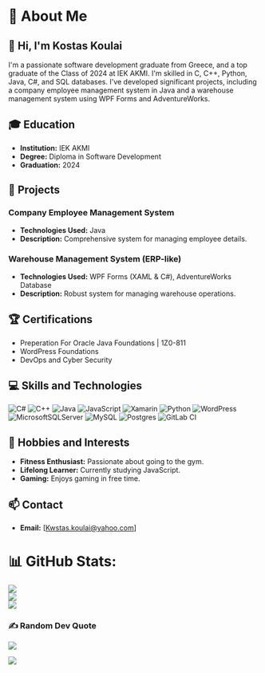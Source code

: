# 💫 About Me

## 👋 Hi, I'm Kostas Koulai

I'm a passionate software development graduate from Greece, and a top graduate of the Class of 2024 at IEK AKMI. I'm skilled in C, C++, Python, Java, C#, and SQL databases. I've developed significant projects, including a company employee management system in Java and a warehouse management system using WPF Forms and AdventureWorks.

## 🎓 Education
- **Institution:** IEK AKMI
- **Degree:** Diploma in Software Development
- **Graduation:** 2024
  
## 🚀 Projects
### Company Employee Management System
- **Technologies Used:** Java
- **Description:** Comprehensive system for managing employee details.

### Warehouse Management System (ERP-like)
- **Technologies Used:** WPF Forms (XAML & C#), AdventureWorks Database
- **Description:** Robust system for managing warehouse operations.
## 🏆 Certifications
- Preperation For Oracle Java Foundations | 1Z0-811
- WordPress Foundations
- DevOps and Cyber Security

## 💻 Skills and Technologies
![C#](https://img.shields.io/badge/c%23-%23239120.svg?style=for-the-badge&logo=csharp&logoColor=white) ![C++](https://img.shields.io/badge/c++-%2300599C.svg?style=for-the-badge&logo=c%2B%2B&logoColor=white) ![Java](https://img.shields.io/badge/java-%23ED8B00.svg?style=for-the-badge&logo=openjdk&logoColor=white) ![JavaScript](https://img.shields.io/badge/javascript-%23323330.svg?style=for-the-badge&logo=javascript&logoColor=%23F7DF1E) ![Xamarin](https://img.shields.io/badge/Xamarin-3199DC?style=for-the-badge&logo=xamarin&logoColor=white) ![Python](https://img.shields.io/badge/python-3670A0?style=for-the-badge&logo=python&logoColor=ffdd54) ![WordPress](https://img.shields.io/badge/WordPress-%23117AC9.svg?style=for-the-badge&logo=WordPress&logoColor=white) ![MicrosoftSQLServer](https://img.shields.io/badge/Microsoft%20SQL%20Server-CC2927?style=for-the-badge&logo=microsoft%20sql%20server&logoColor=white) ![MySQL](https://img.shields.io/badge/mysql-4479A1.svg?style=for-the-badge&logo=mysql&logoColor=white) ![Postgres](https://img.shields.io/badge/postgres-%23316192.svg?style=for-the-badge&logo=postgresql&logoColor=white) ![GitLab CI](https://img.shields.io/badge/gitlab%20ci-%23181717.svg?style=for-the-badge&logo=gitlab&logoColor=white)


## 🌟 Hobbies and Interests
- **Fitness Enthusiast:** Passionate about going to the gym.
- **Lifelong Learner:** Currently studying JavaScript.
- **Gaming:** Enjoys gaming in free time.

## 📫 Contact
- **Email:** [Kwstas.koulai@yahoo.com]


# 📊 GitHub Stats:
![](https://github-readme-stats.vercel.app/api?username=proddeha&theme=dark&hide_border=false&include_all_commits=false&count_private=false)<br/>
![](https://github-readme-streak-stats.herokuapp.com/?user=proddeha&theme=dark&hide_border=false)<br/>
![](https://github-readme-stats.vercel.app/api/top-langs/?username=proddeha&theme=dark&hide_border=false&include_all_commits=false&count_private=false&layout=compact)

### ✍️ Random Dev Quote
![](https://quotes-github-readme.vercel.app/api?type=horizontal&theme=radical)

[![](https://visitcount.itsvg.in/api?id=proddeha&icon=0&color=0)](https://visitcount.itsvg.in)

